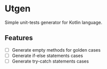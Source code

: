 # Utgen
Simple unit-tests generator for Kotlin language.

## Features
- [ ] Generate empty methods for golden cases
- [ ] Generate if-else statements cases
- [ ] Generate try-catch statements cases
